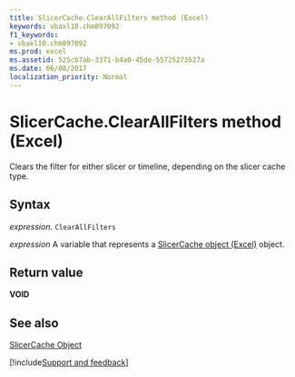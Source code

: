 ```yaml
---
title: SlicerCache.ClearAllFilters method (Excel)
keywords: vbaxl10.chm897092
f1_keywords:
- vbaxl10.chm897092
ms.prod: excel
ms.assetid: 525cb7ab-3371-b4a0-45de-55725273527a
ms.date: 06/08/2017
localization_priority: Normal
---
```



# SlicerCache.ClearAllFilters method (Excel)

Clears the filter for either slicer or timeline, depending on the slicer cache type.


## Syntax

_expression_. `ClearAllFilters`

_expression_ A variable that represents a [SlicerCache object (Excel)](Excel.SlicerCache.md) object.


## Return value

 **VOID**


## See also


[SlicerCache Object](Excel.SlicerCache.md)

[!include[Support and feedback](~/includes/feedback-boilerplate.md)]